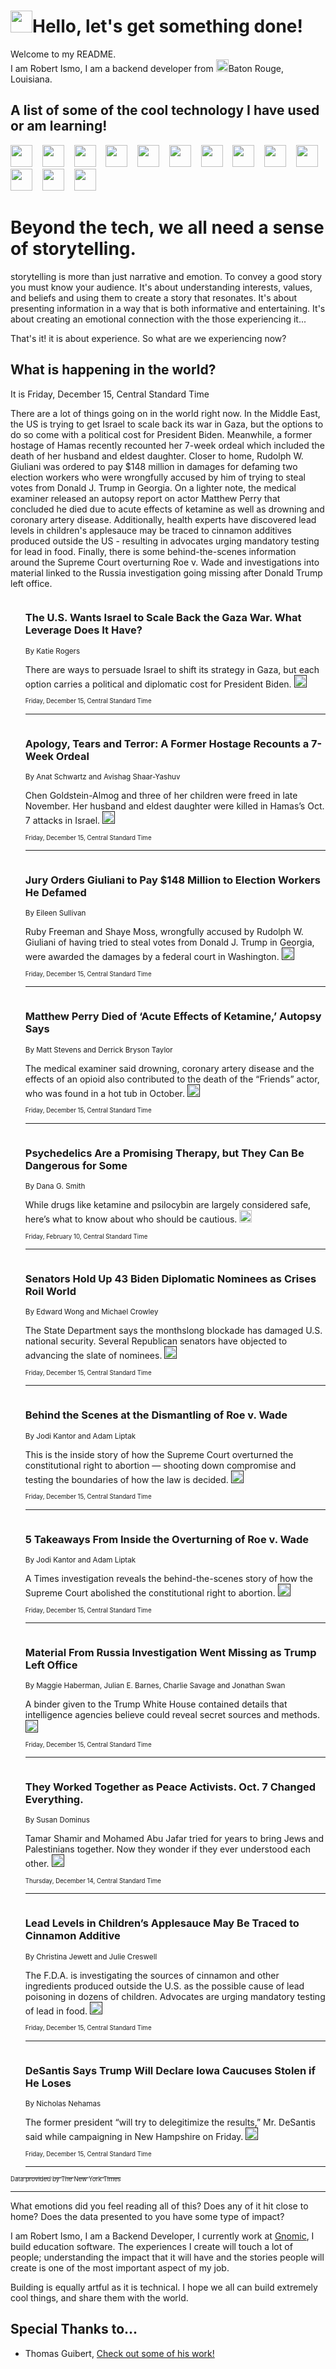<h1><img src="https://emojis.slackmojis.com/emojis/images/1643514375/3493/hot-coffee.gif?1643514375" width="35"/>Hello, let's get something done!</h1>

<p>Welcome to my README.<br/>
I am Robert Ismo, I am a backend developer from <img src="https://emojis.slackmojis.com/emojis/images/1638395689/50435/moulin_rouge.png?1638395689" width="20"/>Baton Rouge, Louisiana.</p>
<h2>A list of some of the cool technology I have used or am learning!</h2>
<p>
<img src="https://emojis.slackmojis.com/emojis/images/1643516091/21142/meow_bongotap.gif?1643516091" width="35" alt="">
<img src="https://img.shields.io/badge/Favorite%20Frontend%20Framework-SvelteKit-f83903" alt="">
<img src="https://img.shields.io/badge/Second%20Favorite-Vue-40b581" alt="">
<img src="https://img.shields.io/badge/Most%20Used%20Runtime-Nodejs-78b061" alt="">
<img src="https://emojis.slackmojis.com/emojis/images/1643517416/34482/fire.gif?1643517416" width="35" alt="">
<img src="https://img.shields.io/badge/Javascript%20But%20Better-Typescript-0078ca" alt="">
<img src="https://img.shields.io/badge/Favorite%20Language-Elixir-3e244d" alt="">
<img src="https://img.shields.io/badge/Containerize%20Everything-Docker-6ac9ef" alt="">
<img src="https://emojis.slackmojis.com/emojis/images/1643514596/5999/meow_party.gif?1643514596" width="35" alt="">
<img src="https://img.shields.io/badge/API%20Love%20Language-Graphql-de32a5" alt="">
<img src="https://img.shields.io/badge/Our%20Favorite%20Version%20Controller-Git-e94f33" alt="">
<img src="https://img.shields.io/badge/Favorite%20Database-Redis-d42d1d" alt="">
<img src="https://emojis.slackmojis.com/emojis/images/1643514559/5584/deployparrot.gif?1643514559" width="35" alt="">
<img src="https://img.shields.io/badge/Container%20Interstate-RabbitMQ-f66200" alt="">
<img src="https://img.shields.io/badge/Gotta%20Learn-Kubernetes-316adf" alt="">
<img src="https://img.shields.io/badge/Really%20Mature%20Now-WASM-654fef" alt="">
<img src="https://emojis.slackmojis.com/emojis/images/1666642497/61942/dance_vibe.gif?1666642497" width="35" alt="">
<img src="https://img.shields.io/badge/For%20My%20M1-ARM64-657d96" alt="">
<img src="https://img.shields.io/badge/Loving%20This%20So%20Much-TailwindCSS-17bcb5" alt="">
<img src="https://img.shields.io/badge/Cool%20Build%20Tool-Vite-f9cb24" alt="">
<img src="https://emojis.slackmojis.com/emojis/images/1669231376/62819/working-on-it.gif?1669231376" width="35" alt="">
<img src="https://img.shields.io/badge/Fun%20and%20Easy%20Database-MongoDB-5f8c49" alt="">
<img src="https://img.shields.io/badge/JS%20Life%20Support-NPM-c73737" alt="">
<img src="https://img.shields.io/badge/I%20Liked%20It-DynamoDB-0073b9" alt="">
<img src="https://emojis.slackmojis.com/emojis/images/1643514045/46/question.gif?1643514045" width="35" alt="">
<img src="https://img.shields.io/badge/cool-React-60d6f9" alt="">
<img src="https://img.shields.io/badge/Future%20Big%20Project-Lambda-f37e00" alt="">
<img src="https://img.shields.io/badge/NPM%20But%20Better-PNPM-f1aa07" alt="">
<img src="https://emojis.slackmojis.com/emojis/images/1643514943/9662/fbwow.gif?1643514943" width="35" alt="">
<img src="https://img.shields.io/badge/First%20Language-C-662079" alt="">
<img src="https://img.shields.io/badge/Where%20I%20Deploy%20Frontend-Vercel-000000" alt="">
<img src="https://img.shields.io/badge/Who%20Does%20not%20Want%20an%20App-Swift-f9492a" alt="">
<img src="https://emojis.slackmojis.com/emojis/images/1643514058/151/javascript.png?1643514058" width="35" alt="">
<img src="https://img.shields.io/badge/cool-Python-fbd542" alt="">
<img src="https://img.shields.io/badge/Favorite%20Something-Stripe-656cdc" alt="">
<img src="https://img.shields.io/badge/Of%20Course-HTML5-ed6327" alt="">
<img src="https://emojis.slackmojis.com/emojis/images/1660415405/60731/bomb.gif?1660415405" width="35" alt="">
<img src="https://img.shields.io/badge/hate-CSS-2964ec" alt="">
<img src="https://img.shields.io/badge/Learning-CircleCI-141215" alt="">
<img src="https://img.shields.io/badge/Learning-Rust-fbbb3b" alt="">
<img src="https://emojis.slackmojis.com/emojis/images/1660415397/60712/writing-hand.gif?1660415397" width="35" alt="">
<img src="https://img.shields.io/badge/Dev%20Browser%20of%20Choice-Firefox-cc4e26" alt="">
<img src="https://img.shields.io/badge/Recoverying%20From%20Windows-UNIX-1781e3" alt="">
<img src="https://img.shields.io/badge/LOVE-LogSeq-90c1c2" alt="">
<img src="https://emojis.slackmojis.com/emojis/images/1643514066/223/kirby.gif?1643514066" width="35" alt="">
<img src="https://img.shields.io/badge/Daily%20Driver-MacOS-e6e6e8" alt="">
<img src="https://img.shields.io/badge/Git%20Server-Github-000000" alt="">
<img src="https://img.shields.io/badge/enjoyable-EC2-f17428" alt="">
<img src="https://emojis.slackmojis.com/emojis/images/1643514239/2069/excited.gif?1643514239" width="35" alt="">
</p>
<h1>Beyond the tech, we all need a sense of storytelling.</h1>
<p>storytelling is more than just narrative and emotion. To convey a good story you must know your audience. It's about understanding interests, values, and beliefs and using them to create a story that resonates. It's about presenting information in a way that is both informative and entertaining. It's about creating an emotional connection with the those experiencing it...</p>
<p>That's it! it is about experience. So what are we experiencing now?</p>
<h2>What is happening in the world?</h2>
<p>It is Friday, December 15, Central Standard Time</p>
<p>
There are a lot of things going on in the world right now. In the Middle East, the US is trying to get Israel to scale back its war in Gaza, but the options to do so come with a political cost for President Biden. Meanwhile, a former hostage of Hamas recently recounted her 7-week ordeal which included the death of her husband and eldest daughter. Closer to home, Rudolph W. Giuliani was ordered to pay $148 million in damages for defaming two election workers who were wrongfully accused by him of trying to steal votes from Donald J. Trump in Georgia. On a lighter note, the medical examiner released an autopsy report on actor Matthew Perry that concluded he died due to acute effects of ketamine as well as drowning and coronary artery disease. Additionally, health experts have discovered lead levels in children&#39;s applesauce may be traced to cinnamon additives produced outside the US - resulting in advocates urging mandatory testing for lead in food. Finally, there is some behind-the-scenes information around the Supreme Court overturning Roe v. Wade and investigations into material linked to the Russia investigation going missing after Donald Trump left office.</p>
<ol>
<img src="https://img.shields.io/badge/-us-blue" alt="">
<h3>The U.S. Wants Israel to Scale Back the Gaza War. What Leverage Does It Have?</h3>
<sub>By Katie Rogers</sub>
<p>There are ways to persuade Israel to shift its strategy in Gaza, but each option carries a political and diplomatic cost for President Biden.  <a href=""><img src="https://developer.nytimes.com/files/poweredby_nytimes_30b.png?v=1583354208352" height="20"></a></p>
<sub><sub>Friday, December 15, Central Standard Time</sub></sub>
<hr/>
<img src="https://img.shields.io/badge/-world-blue" alt="">
<h3>Apology, Tears and Terror: A Former Hostage Recounts a 7-Week Ordeal</h3>
<sub>By Anat Schwartz and Avishag Shaar-Yashuv</sub>
<p>Chen Goldstein-Almog and three of her children were freed in late November. Her husband and eldest daughter were killed in Hamas’s Oct. 7 attacks in Israel.  <a href=""><img src="https://developer.nytimes.com/files/poweredby_nytimes_30b.png?v=1583354208352" height="20"></a></p>
<sub><sub>Friday, December 15, Central Standard Time</sub></sub>
<hr/>
<img src="https://img.shields.io/badge/-us-blue" alt="">
<h3>Jury Orders Giuliani to Pay $148 Million to Election Workers He Defamed</h3>
<sub>By Eileen Sullivan</sub>
<p>Ruby Freeman and Shaye Moss, wrongfully accused by Rudolph W. Giuliani of having tried to steal votes from Donald J. Trump in Georgia, were awarded the damages by a federal court in Washington.  <a href=""><img src="https://developer.nytimes.com/files/poweredby_nytimes_30b.png?v=1583354208352" height="20"></a></p>
<sub><sub>Friday, December 15, Central Standard Time</sub></sub>
<hr/>
<img src="https://img.shields.io/badge/-arts-blue" alt="">
<h3>Matthew Perry Died of ‘Acute Effects of Ketamine,’ Autopsy Says</h3>
<sub>By Matt Stevens and Derrick Bryson Taylor</sub>
<p>The medical examiner said drowning, coronary artery disease and the effects of an opioid also contributed to the death of the “Friends” actor, who was found in a hot tub in October.  <a href=""><img src="https://developer.nytimes.com/files/poweredby_nytimes_30b.png?v=1583354208352" height="20"></a></p>
<sub><sub>Friday, December 15, Central Standard Time</sub></sub>
<hr/>
<img src="https://img.shields.io/badge/-well-blue" alt="">
<h3>Psychedelics Are a Promising Therapy, but They Can Be Dangerous for Some</h3>
<sub>By Dana G. Smith</sub>
<p>While drugs like ketamine and psilocybin are largely considered safe, here’s what to know about who should be cautious.  <a href="https://nyti.ms/3YDMgwz"><img src="https://developer.nytimes.com/files/poweredby_nytimes_30b.png?v=1583354208352" height="20"></a></p>
<sub><sub>Friday, February 10, Central Standard Time</sub></sub>
<hr/>
<img src="https://img.shields.io/badge/-us-blue" alt="">
<h3>Senators Hold Up 43 Biden Diplomatic Nominees as Crises Roil World</h3>
<sub>By Edward Wong and Michael Crowley</sub>
<p>The State Department says the monthslong blockade has damaged U.S. national security. Several Republican senators have objected to advancing the slate of nominees.  <a href=""><img src="https://developer.nytimes.com/files/poweredby_nytimes_30b.png?v=1583354208352" height="20"></a></p>
<sub><sub>Friday, December 15, Central Standard Time</sub></sub>
<hr/>
<img src="https://img.shields.io/badge/-us-blue" alt="">
<h3>Behind the Scenes at the Dismantling of Roe v. Wade</h3>
<sub>By Jodi Kantor and Adam Liptak</sub>
<p>This is the inside story of how the Supreme Court overturned the constitutional right to abortion — shooting down compromise and testing the boundaries of how the law is decided.  <a href=""><img src="https://developer.nytimes.com/files/poweredby_nytimes_30b.png?v=1583354208352" height="20"></a></p>
<sub><sub>Friday, December 15, Central Standard Time</sub></sub>
<hr/>
<img src="https://img.shields.io/badge/-us-blue" alt="">
<h3>5 Takeaways From Inside the Overturning of Roe v. Wade</h3>
<sub>By Jodi Kantor and Adam Liptak</sub>
<p>A Times investigation reveals the behind-the-scenes story of how the Supreme Court abolished the constitutional right to abortion.  <a href=""><img src="https://developer.nytimes.com/files/poweredby_nytimes_30b.png?v=1583354208352" height="20"></a></p>
<sub><sub>Friday, December 15, Central Standard Time</sub></sub>
<hr/>
<img src="https://img.shields.io/badge/-us-blue" alt="">
<h3>Material From Russia Investigation Went Missing as Trump Left Office</h3>
<sub>By Maggie Haberman, Julian E. Barnes, Charlie Savage and Jonathan Swan</sub>
<p>A binder given to the Trump White House contained details that intelligence agencies believe could reveal secret sources and methods.  <a href=""><img src="https://developer.nytimes.com/files/poweredby_nytimes_30b.png?v=1583354208352" height="20"></a></p>
<sub><sub>Friday, December 15, Central Standard Time</sub></sub>
<hr/>
<img src="https://img.shields.io/badge/-magazine-blue" alt="">
<h3>They Worked Together as Peace Activists. Oct. 7 Changed Everything.</h3>
<sub>By Susan Dominus</sub>
<p>Tamar Shamir and Mohamed Abu Jafar tried for years to bring Jews and Palestinians together. Now they wonder if they ever understood each other.  <a href=""><img src="https://developer.nytimes.com/files/poweredby_nytimes_30b.png?v=1583354208352" height="20"></a></p>
<sub><sub>Thursday, December 14, Central Standard Time</sub></sub>
<hr/>
<img src="https://img.shields.io/badge/-health-blue" alt="">
<h3>Lead Levels in Children’s Applesauce May Be Traced to Cinnamon Additive</h3>
<sub>By Christina Jewett and Julie Creswell</sub>
<p>The F.D.A. is investigating the sources of cinnamon and other ingredients produced outside the U.S. as the possible cause of lead poisoning in dozens of children. Advocates are urging mandatory testing of lead in food.  <a href=""><img src="https://developer.nytimes.com/files/poweredby_nytimes_30b.png?v=1583354208352" height="20"></a></p>
<sub><sub>Friday, December 15, Central Standard Time</sub></sub>
<hr/>
<img src="https://img.shields.io/badge/-us-blue" alt="">
<h3>DeSantis Says Trump Will Declare Iowa Caucuses Stolen if He Loses</h3>
<sub>By Nicholas Nehamas</sub>
<p>The former president “will try to delegitimize the results,” Mr. DeSantis said while campaigning in New Hampshire on Friday.  <a href=""><img src="https://developer.nytimes.com/files/poweredby_nytimes_30b.png?v=1583354208352" height="20"></a></p>
<sub><sub>Friday, December 15, Central Standard Time</sub></sub>
<hr/>
</ol>
<a href="https://developer.nytimes.com"><sub><sub>Data provided by The New York Times</sub></sub></a>
<hr/>
<p>What emotions did you feel reading all of this? Does any of it hit close to home? Does the data presented to you have some type of impact?</p>
<p>I am Robert Ismo, I am a Backend Developer, I currently work at <a href="https://gnomic.education/">Gnomic</a>, I build education software. The experiences I create will touch a lot of people; understanding the impact that it will have and the stories people will create is one of the most important aspect of my job.</p>
<p>Building is equally artful as it is technical. I hope we all can build extremely cool things, and share them with the world.</p>
<h2>Special Thanks to...</h2>
<ul>
<li>Thomas Guibert, <a href="https://github.com/thmsgbrt/thmsgbrt">Check out some of his work!</a></li>
</ul>